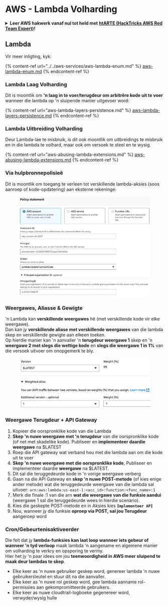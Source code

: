 # AWS - Lambda Volharding

<details>

<summary><strong>Leer AWS hakwerk vanaf nul tot held met</strong> <a href="https://training.hacktricks.xyz/courses/arte"><strong>htARTE (HackTricks AWS Red Team Expert)</strong></a><strong>!</strong></summary>

Ander maniere om HackTricks te ondersteun:

* As jy wil sien dat jou **maatskappy geadverteer word in HackTricks** of **HackTricks aflaai in PDF-formaat** Kyk na die [**INSKRYWINGSPLANNE**](https://github.com/sponsors/carlospolop)!
* Kry die [**amptelike PEASS & HackTricks swag**](https://peass.creator-spring.com)
* Ontdek [**Die PEASS Familie**](https://opensea.io/collection/the-peass-family), ons versameling van eksklusiewe [**NFTs**](https://opensea.io/collection/the-peass-family)
* **Sluit aan by die** 💬 [**Discord groep**](https://discord.gg/hRep4RUj7f) of die [**telegram groep**](https://t.me/peass) of **volg** ons op **Twitter** 🐦 [**@hacktricks\_live**](https://twitter.com/hacktricks\_live)**.**
* **Deel jou haktruuks deur PRs in te dien by die** [**HackTricks**](https://github.com/carlospolop/hacktricks) en [**HackTricks Cloud**](https://github.com/carlospolop/hacktricks-cloud) github repos.

</details>

## Lambda

Vir meer inligting, kyk:

{% content-ref url="../../aws-services/aws-lambda-enum.md" %}
[aws-lambda-enum.md](../../aws-services/aws-lambda-enum.md)
{% endcontent-ref %}

### Lambda Laag Volharding

Dit is moontlik om **'n laag in te voer/terugdeur om arbitrêre kode uit te voer** wanneer die lambda op 'n sluipende manier uitgevoer word:

{% content-ref url="aws-lambda-layers-persistence.md" %}
[aws-lambda-layers-persistence.md](aws-lambda-layers-persistence.md)
{% endcontent-ref %}

### Lambda Uitbreiding Volharding

Deur Lambda-lae te misbruik, is dit ook moontlik om uitbreidings te misbruik en in die lambda te volhard, maar ook om versoek te steel en te wysig.

{% content-ref url="aws-abusing-lambda-extensions.md" %}
[aws-abusing-lambda-extensions.md](aws-abusing-lambda-extensions.md)
{% endcontent-ref %}

### Via hulpbronnepolisieë

Dit is moontlik om toegang te verleen tot verskillende lambda-aksies (soos aanroep of kode-opdatering) aan eksterne rekeninge:

<figure><img src="../../../../.gitbook/assets/image (255).png" alt=""><figcaption></figcaption></figure>

### Weergawes, Aliasse & Gewigte

'n Lambda kan **verskillende weergawes** hê (met verskillende kode vir elke weergawe).\
Dan kan jy **verskillende aliase met verskillende weergawes** van die lambda skep en verskillende gewigte aan elkeen toeken.\
Op hierdie manier kan 'n aanvaller 'n **terugdeur weergawe 1** skep en 'n **weergawe 2 met slegs die wettige kode** en **slegs die weergawe 1 in 1%** van die versoek uitvoer om onopgemerk te bly.

<figure><img src="../../../../.gitbook/assets/image (120).png" alt=""><figcaption></figcaption></figure>

### Weergawe Terugdeur + API Gateway

1. Kopieer die oorspronklike kode van die Lambda
2. **Skep 'n nuwe weergawe met 'n terugdeur** van die oorspronklike kode (of net met skadelike kode). Publiseer en **implementeer daardie weergawe** na $LATEST
1. Roep die API gateway wat verband hou met die lambda aan om die kode uit te voer
3. **Skep 'n nuwe weergawe met die oorspronklike kode**, Publiseer en implementeer daardie **weergawe** na $LATEST.
1. Dit sal die teruggedeurde kode in 'n vorige weergawe verberg
4. Gaan na die API Gateway en **skep 'n nuwe POST-metode** (of kies enige ander metode) wat die teruggedeurde weergawe van die lambda sal uitvoer: `arn:aws:lambda:us-east-1:<acc_id>:function:<func_name>:1`
1. Merk die finale :1 van die arn **wat die weergawe van die funksie aandui** (weergawe 1 sal die teruggedeurde wees in hierdie scenario).
5. Kies die geskepte POST-metode en in Aksies kies **`Implementeer API`**
6. Nou, wanneer jy die funksie **oproep via POST, sal jou Terugdeur** aangeroep word

### Cron/Gebeurtenisaktiveerder

Die feit dat jy **lambda-funksies kan laat loop wanneer iets gebeur of wanneer 'n tyd verloop** maak lambda 'n aangename en algemene manier om volharding te verkry en opsporing te vermy.\
Hier het jy 'n paar idees om jou **teenwoordigheid in AWS meer sluipend te maak deur lambdas te skep**.

* Elke keer as 'n nuwe gebruiker geskep word, genereer lambda 'n nuwe gebruikersleutel en stuur dit na die aanvaller.
* Elke keer as 'n nuwe rol geskep word, gee lambda aanname rol-permissies aan gekompromitteerde gebruikers.
* Elke keer as nuwe cloudtrail-logboeke gegenereer word, verwyder/wysig hulle
